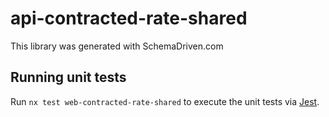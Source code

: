 
# api-contracted-rate-shared

This library was generated with SchemaDriven.com

## Running unit tests

Run `nx test web-contracted-rate-shared` to execute the unit tests via [Jest](https://jestjs.io).

